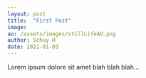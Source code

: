 ```yaml
---
layout: post
title:  "First Post"
image: 
ao: /assets/images/stillLifeAO.png
author: Schuy H
date: 2021-01-03
---
```


Lorem ipsum dolore sit amet blah blah blah... 